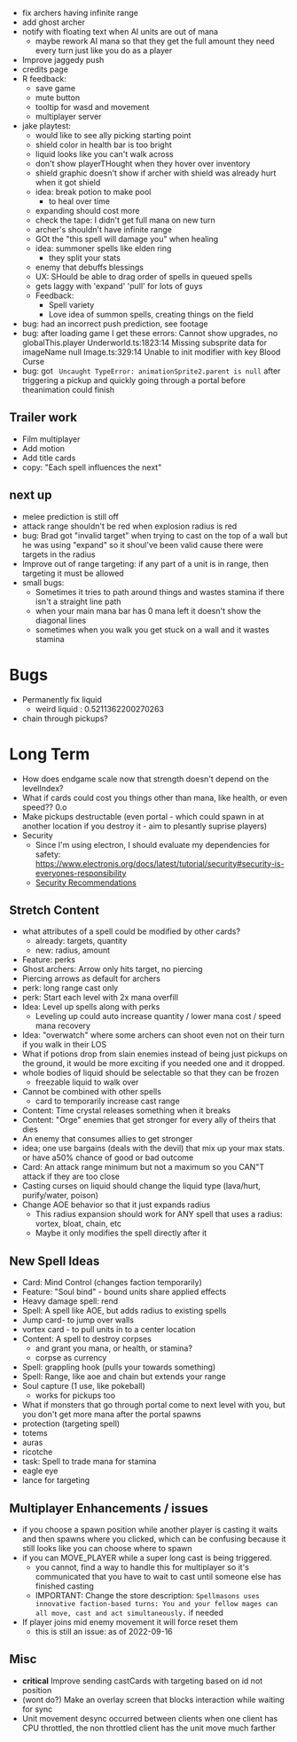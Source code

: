 - fix archers having infinite range
- add ghost archer
- notify with floating text when AI units are out of mana
    - maybe rework AI mana so that they get the full amount they need every turn just like you do as a player
- Improve jaggedy push 
- credits page
- R feedback:
    - save game
    - mute button
    - tooltip for wasd and movement
    - multiplayer server
- jake playtest:
    - would like to see ally picking starting point
    - shield color in health bar is too bright
    - liquid looks like you can't walk across
    - don't show playerTHought when they hover over inventory
    - shield graphic doesn't show if archer with shield was already hurt when it got shield
    - idea: break potion to make pool
        - to heal over time
    - expanding should cost more
    - check the tape: I didn't get full mana on new turn
    - archer's shouldn't have infinite range
    - GOt the "this spell will damage you" when healing
    - idea: summoner spells like elden ring
        - they split your stats
    - enemy that debuffs blessings
    - UX: SHould be able to drag order of spells in queued spells
    - gets laggy with 'expand' 'pull' for lots of guys
    - Feedback:
        - Spell variety
        - Love idea of summon spells, creating things on the field
- bug: had an incorrect push prediction, see footage
- bug: after loading game I get these errors:
    Cannot show upgrades, no globalThis.player Underworld.ts:1823:14
    Missing subsprite data for imageName null Image.ts:329:14
    Unable to init modifier with key Blood Curse
- bug: got ` Uncaught TypeError: animationSprite2.parent is null` after triggering a pickup and quickly going through a portal before theanimation could finish

## Trailer work
- Film multiplayer
- Add motion
- Add title cards
- copy: "Each spell influences the next"
## next up
- melee prediction is still off
- attack range shouldn't be red when explosion radius is red
- bug: Brad got "invalid target" when trying to cast on the top of a wall but he was using "expand" so it shoul've been valid cause there were targets in the radius
- Improve out of range targeting: if any part of a unit is in range, then targeting it must be allowed
- small bugs:
    - Sometimes it tries to path around things and wastes stamina if there isn't a straight line path
    - when your main mana bar has 0 mana left it doesn't show the diagonal lines
    - sometimes when you walk you get stuck on a wall and it wastes stamina
# Bugs
- Permanently fix liquid
    - weird liquid : 0.5211362200270263
- chain through pickups?

# Long Term
- How does endgame scale now that strength doesn't depend on the levelIndex?
- What if cards could cost you things other than mana, like health, or even speed?? 0.o
- Make pickups destructable (even portal - which could spawn in at another location if you destroy it - aim to plesantly suprise players)
- Security
    - Since I'm using electron, I should evaluate my dependencies for safety: https://www.electronjs.org/docs/latest/tutorial/security#security-is-everyones-responsibility
    - [Security Recommendations](https://www.electronjs.org/docs/latest/tutorial/security#checklist-security-recommendations)

## Stretch Content
- what attributes of a spell could be modified by other cards?
    - already: targets, quantity
    - new: radius, amount
- Feature: perks
- Ghost archers: Arrow only hits target, no piercing
- Piercing arrows as default for archers
- perk: long range cast only
- perk: Start each level with 2x mana overfill
- Idea: Level up spells along with perks
    - Leveling up could auto increase quantity / lower mana cost / speed mana recovery
- Idea: "overwatch" where some archers can shoot even not on their turn if you walk in their LOS
- What if potions drop from slain enemies instead of being just pickups on the ground, it would be more exciting if you needed one and it dropped.
- whole bodies of liquid should be selectable so that they can be frozen
    - freezable liquid to walk over
- Cannot be combined with other spells
    - card to temporarily increase cast range
- Content: Time crystal releases something when it breaks
- Content: "Orge" enemies that get stronger for every ally of theirs that dies
- An enemy that consumes allies to get stronger
- idea; one use bargains (deals with the devil) that mix up your max stats.  or have a50% chance of good or bad outcome
- Card: An attack range minimum but not a maximum so you CAN"T attack if they are too close
- Casting curses on liquid should change the liquid type (lava/hurt, purify/water, poison)
- Change AOE behavior so that it just expands radius
    - This radius expansion should work for ANY spell that uses a radius: vortex, bloat, chain, etc
    - Maybe it only modifies the spell directly after it

## New Spell Ideas
- Card: Mind Control (changes faction temporarily)
- Feature: "Soul bind" - bound units share applied effects
- Heavy damage spell: rend
- Spell: A spell like AOE, but adds radius to existing spells
- Jump card- to jump over walls
- vortex card - to pull units in to a center location
- Content: A spell to destroy corpses
    - and grant you mana, or health, or stamina?
    - corpse as currency
- Spell: grappling hook (pulls your towards something)
- Spell: Range, like aoe and chain but extends your range
- Soul capture (1 use, like pokeball)
    - works for pickups too
- What if monsters that go through portal come to next level with you, but you don't get more mana after the portal spawns
- protection (targeting spell)
- totems
- auras
- ricotche
- task: Spell to trade mana for stamina
- eagle eye
- lance for targeting

## Multiplayer Enhancements / issues
- if you choose a spawn position while another player is casting it waits and then spawns where you clicked, which can be confusing because it still looks like you can choose where to spawn
- if you can MOVE_PLAYER while a super long cast is being triggered.
    - you cannot, find a way to handle this for multiplayer so it's communicated that you have to wait to cast until someone else has finished casting
    - IMPORTANT: Change the store description:  `Spellmasons uses innovative faction-based turns: You and your fellow mages can all move, cast and act simultaneously.` if needed
- If player joins mid enemy movement it will force reset them
    - this is still an issue: as of 2022-09-16
## Misc
- **critical** Improve sending castCards with targeting based on id not position
- (wont do?) Make an overlay screen that blocks interaction while waiting for sync
- Unit movement desync occurred between clients when one client has CPU throttled, the non throttled client has the unit move much farther